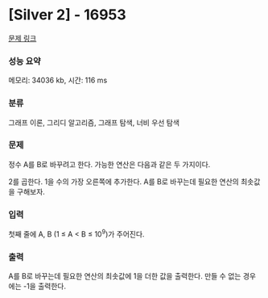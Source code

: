 # [Silver 2]  - 16953

[문제 링크](https://www.acmicpc.net/problem/16953)

###  성능 요약

메모리: 34036 kb, 시간: 116 ms

### 분류  

그래프 이론, 그리디 알고리즘, 그래프 탐색, 너비 우선 탐색

### 문제
정수 A를 B로 바꾸려고 한다. 가능한 연산은 다음과 같은 두 가지이다.

2를 곱한다.
1을 수의 가장 오른쪽에 추가한다. 
A를 B로 바꾸는데 필요한 연산의 최솟값을 구해보자.

### 입력
첫째 줄에 A, B (1 ≤ A < B ≤ 10<sup>9</sup>)가 주어진다.

### 출력
A를 B로 바꾸는데 필요한 연산의 최솟값에 1을 더한 값을 출력한다. 만들 수 없는 경우에는 -1을 출력한다.